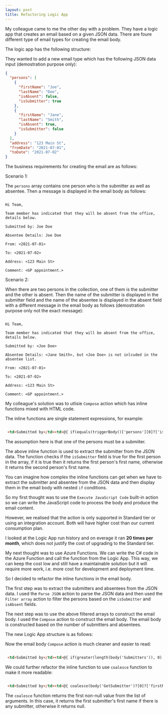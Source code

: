 ```yaml
---
layout: post
title: Refactoring Logic App
---
```


My colleague came to me the other day with a problem. They have a logic app that creates an email based on a given JSON data. There are foure different type of email types for creating the email body.

The logic app has the following structure:

<!--insert-digram -->

They wanted to add a new email type which has the following JSON data input (demostration purpose only):

```json
{
  "persons": [
    {
      "firstName": "Joe",
      "lastName": "Doe",
      "isAbsent": false,
      "isSubmitter": true
    },
    {
      "firstName": "Jane",
      "lastName": "Smith",
      "isAbsent": true,
      "isSubmitter": false
    }
  ],
  "address": "123 Main St",
  "fromDate": "2021-07-01",
  "toDate": "2021-07-02"
}
```

The business requirements for creating the email are as follows:

Scenario 1:

The `persons` array contains one person who is the submitter as well as absentee. Then a message is displayed in the email body as follows:

```text

Hi Team,

Team member has indicated that they will be absent from the office, details below.

Submitted by: Joe Doe

Absentee Details: Joe Doe

From: <2021-07-01>

To: <2021-07-02>

Address: <123 Main St>

Comment: <GP appointment.>

```

Scenario 2:

When there are two persons in the collection, one of them is the submitter and the other is absent. Then the name of the submitter is displayed in the submitter field and the name of the absentee is displayed in the absent field with a different message in the email body as follows (demostration purpose only not the exact message):

```text

Hi Team,

Team member has indicated that they will be absent from the office, details below.

Submitted by: <Joe Doe>

Absentee Details: <Jane Smith>, but <Joe Doe> is not inlcuded in the absentee list.

From: <2021-07-01>

To: <2021-07-02>

Address: <123 Main St>

Comment: <GP appointment.>

```

My colleague's solution was to utlisie `Compose` action which has inline functions mixed with HTML code.

The inline functions are single statement expressions, for example:

```html

 <td>Submitted by</td><td>@{ if(equals(triggerBody()['persons'][0]?['isSubmitter'], true), triggerBody()['persons'][0]?['firstName'], triggerBody()['persons'][1]?['firstName'])}</td>

```

The assumption here is that one of the persons must be a submiiter.

The above inline function is used to extract the submitter from the JSON data. The function checks if the `isSubmitter` field is true for the first person in the array, if it is true then it returns the first person's first name, otherwise it returns the second person's first name.

You can imagine how complex the inline functions can get when we have to extract the submitter and absentee from the JSON data and then display them in the email body with nested `if` conditions.

So my first thought was to use the `Execute JavaScript Code` built-in action so we can write the JavaScript code to process the body and produce the email content.

However, we realised that the action is only supported in Standard tier or using an integration account. Both will have higher cost than our current consumption plan.

I looked at the Logic App run history and on everage it ran **20 times per month**, which does not justify the cost of upgrading to the Standard tier.

My next thought was to use Azure Functions. We can write the C# code in the Azure Function and call the function from the Logic App. This way, we can keep the cost low and still have a maintainable solution but it will require more work, i.e. more cost for development and deployment time.

So I decided to refactor the inline functions in the email body.

The first step was to extract the submitters and absentees from the JSON data. I used the `Parse JSON` action to parse the JSON data and then used the `Filter array` action to filter the persons based on the `isSubmitter` and `isAbsent` fields.

The next step was to use the above filtered arrays to construct the email body. I used the `Compose` action to construct the email body. The email body is constructed based on the number of submitters and absentees.

The new Logic App structure is as follows:

<!---insert diagram-->

Now the email body `Compose` action is much cleaner and easier to read:


```html

 <td>Submitted by</td><td>@{ if(greater(length(body('Submitters')), 0), true), body('Submitters')[0]['firstName'], null}</td>

```

We could further refactor the inline function to use `coalesce` function to make it more readable:

```html

 <td>Submitted by</td><td>@{ coalesce(body('GetSubmitter')?[0]?['firstName'], null)}</td>

```

The `coalesce` function returns the first non-null value from the list of arguments. In this case, it returns the first submitter's first name if there is any submitter, otherwise it returns null.
